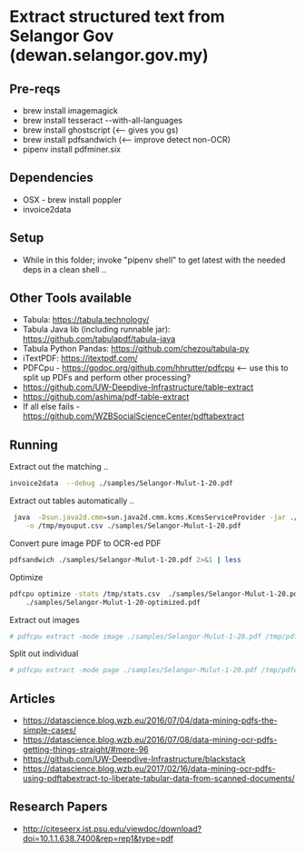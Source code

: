# Extract structured text from Selangor Gov (dewan.selangor.gov.my)

## Pre-reqs

- brew install imagemagick
- brew install tesseract --with-all-languages 
- brew install ghostscript (<-- gives you gs)
- brew install pdfsandwich (<-- improve detect non-OCR)
- pipenv install pdfminer.six

## Dependencies

- OSX - brew install poppler 
- invoice2data

## Setup

- While in this folder; invoke "pipenv shell" to get latest with the needed deps in a clean shell ..

## Other Tools available

- Tabula: https://tabula.technology/
- Tabula Java lib (including runnable jar): https://github.com/tabulapdf/tabula-java
- Tabula Python Pandas: https://github.com/chezou/tabula-py
- iTextPDF: https://itextpdf.com/
- PDFCpu - https://godoc.org/github.com/hhrutter/pdfcpu <-- use this to split up PDFs and perform other processing?
- https://github.com/UW-Deepdive-Infrastructure/table-extract
- https://github.com/ashima/pdf-table-extract
- If all else fails - https://github.com/WZBSocialScienceCenter/pdftabextract

## Running

Extract out the matching ..
```bash
invoice2data  --debug ./samples/Selangor-Mulut-1-20.pdf 
```

Extract out tables automatically ..
```bash
 java  -Dsun.java2d.cmm=sun.java2d.cmm.kcms.KcmsServiceProvider -jar ./bin/tabula.jar --lattice --guess --pages all \
    -o /tmp/myouput.csv ./samples/Selangor-Mulut-1-20.pdf 
```

Convert pure image PDF to OCR-ed PDF
```bash
pdfsandwich ./samples/Selangor-Mulut-1-20.pdf 2>&1 | less
```

Optimize
```bash
pdfcpu optimize -stats /tmp/stats.csv  ./samples/Selangor-Mulut-1-20.pdf \ 
    ./samples/Selangor-Mulut-1-20-optimized.pdf
```

Extract out images
```bash
# pdfcpu extract -mode image ./samples/Selangor-Mulut-1-20.pdf /tmp/pdfcpu
```

Split out individual
```bash
# pdfcpu extract -mode page ./samples/Selangor-Mulut-1-20.pdf /tmp/pdfcpu

```

## Articles

- https://datascience.blog.wzb.eu/2016/07/04/data-mining-pdfs-the-simple-cases/
- https://datascience.blog.wzb.eu/2016/07/08/data-mining-ocr-pdfs-getting-things-straight/#more-96
- https://github.com/UW-Deepdive-Infrastructure/blackstack
- https://datascience.blog.wzb.eu/2017/02/16/data-mining-ocr-pdfs-using-pdftabextract-to-liberate-tabular-data-from-scanned-documents/

## Research Papers

- http://citeseerx.ist.psu.edu/viewdoc/download?doi=10.1.1.638.7400&rep=rep1&type=pdf